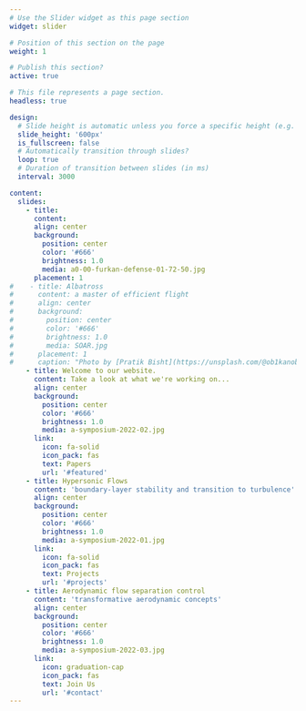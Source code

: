 ```yaml
---
# Use the Slider widget as this page section
widget: slider

# Position of this section on the page
weight: 1  

# Publish this section?
active: true  

# This file represents a page section.
headless: true  

design:
  # Slide height is automatic unless you force a specific height (e.g. '400px')
  slide_height: '600px'
  is_fullscreen: false
  # Automatically transition through slides?
  loop: true
  # Duration of transition between slides (in ms)
  interval: 3000

content:
  slides:
    - title:  
      content: 
      align: center
      background:
        position: center
        color: '#666'
        brightness: 1.0
        media: a0-00-furkan-defense-01-72-50.jpg
      placement: 1
#    - title: Albatross 
#      content: a master of efficient flight
#      align: center
#      background:
#        position: center
#        color: '#666'
#        brightness: 1.0
#        media: SOAR.jpg
#      placement: 1
#      caption: "Photo by [Pratik Bisht](https://unsplash.com/@ob1kanob)"
    - title: Welcome to our website.
      content: Take a look at what we're working on...
      align: center
      background:
        position: center
        color: '#666'
        brightness: 1.0
        media: a-symposium-2022-02.jpg
      link:
        icon: fa-solid
        icon_pack: fas
        text: Papers
        url: '#featured'
    - title: Hypersonic Flows  
      content: 'boundary-layer stability and transition to turbulence'
      align: center
      background:
        position: center
        color: '#666'
        brightness: 1.0
        media: a-symposium-2022-01.jpg
      link:
        icon: fa-solid
        icon_pack: fas
        text: Projects
        url: '#projects'
    - title: Aerodynamic flow separation control
      content: 'transformative aerodynamic concepts'
      align: center
      background:
        position: center
        color: '#666'
        brightness: 1.0
        media: a-symposium-2022-03.jpg
      link:
        icon: graduation-cap
        icon_pack: fas
        text: Join Us
        url: '#contact'
---
```

